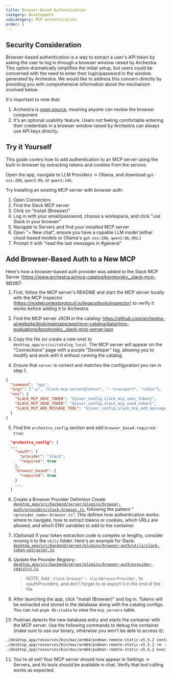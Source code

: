 ```yaml
---
title: Browser-Based Authentication
category: Development
subcategory: MCP Authentication
order: 5
---
```


## Security Consideration

Browser-based authentication is a way to extract a user's API token by asking the user to log in through a browser window raised by Archestra. This option dramatically simplifies the initial setup, but users could be concerned with the need to enter their login/password in the window generated by Archestra. We would like to address this concern directly by providing you with comprehensive information about the mechanism involved below.

It's important to note that:

1. Archestra is [open source](https://github.com/archestra-ai/archestra), meaning anyone can review the browser component.
2. It's an optional usability feature. Users not feeling comfortable entering their credentials in a browser window raised by Archestra can always use API keys directly.

## Try it Yourself

This guide covers how to add authentication to an MCP server using the built-in browser by extracting tokens and cookies from the service.

Open the app, navigate to LLM Providers → Ollama, and download `gpt-oss:20b`, `qwen3:8b`, or `qwen3:14b`.

Try installing an existing MCP server with browser auth:

1. Open Connectors
2. Find the Slack MCP server
3. Click on "Install (Browser)"
4. Log in with your email/password, choose a workspace, and click "use Slack in your browser"
5. Navigate to Servers and find your installed MCP server
6. Open "+ New chat", ensure you have a capable LLM model (either cloud-based models or Ollama's `gpt-oss:20b`, `qwen3:8b`, etc.)
7. Prompt it with "read the last messages in #general"

## Add Browser-Based Auth to a New MCP

Here's how a browser-based auth provider was added to the Slack MCP Server (https://www.archestra.ai/mcp-catalog/korotovsky__slack-mcp-server):

1. First, follow the MCP server's README and start the MCP server locally with the MCP inspector (https://modelcontextprotocol.io/legacy/tools/inspector) to verify it works before adding it to Archestra.

2. Find the MCP server JSON in the catalog: https://github.com/archestra-ai/website/blob/main/app/app/mcp-catalog/data/mcp-evaluations/korotovsky__slack-mcp-server.json

3. Copy the file (or create a new one) to `desktop_app/src/ui/catalog_local`. The MCP server will appear on the "Connections" page with a purple "Developer" tag, allowing you to modify and work with it without running the catalog.

4. Ensure that `server` is correct and matches the configuration you ran in step 1.

```json
{
  "command": "npx",
  "args": ["-y", "slack-mcp-server@latest", "--transport", "stdio"],
  "env": {
    "SLACK_MCP_XOXC_TOKEN": "${user_config.slack_mcp_xoxc_token}",
    "SLACK_MCP_XOXD_TOKEN": "${user_config.slack_mcp_xoxd_token}",
    "SLACK_MCP_ADD_MESSAGE_TOOL": "${user_config.slack_mcp_add_message_tool}"
  }
}
```

5. Find the `archestra_config` section and add `browser_based.required: true`:

```json
  "archestra_config": {
  ...
    "oauth": {
      "provider": "slack",
      "required": true
    },
    "browser_based": {
      "required": true
    }
    ...
  }
```

6. Create a Browser Provider Definition
   Create [`desktop_app/src/backend/server/plugins/browser-auth/providers/slack-browser.ts`](https://github.com/archestra-ai/archestra/blob/main/desktop_app/src/backend/server/plugins/browser-auth/providers/slack-browser.ts), following the pattern "`<provider_name>-browser.ts`". This defines how authentication works: where to navigate, how to extract tokens or cookies, which URLs are allowed, and which ENV variables to add to the container.
7. (Optional) If your token extraction code is complex or lengthy, consider moving it to the `utils` folder. Here's an example for Slack: [`desktop_app/src/backend/server/plugins/browser-auth/utils/slack-token-extractor.ts`](https://github.com/archestra-ai/archestra/blob/main/desktop_app/src/backend/server/plugins/oauth/utils/slack-token-extractor.ts)
8. Update the Provider Registry: [`desktop_app/src/backend/server/plugins/browser-auth/provider-registry.ts`](https://github.com/archestra-ai/archestra/blob/main/desktop_app/src/backend/server/plugins/browser-auth/provider-registry.ts)

   > NOTE: Add `'slack-browser': slackBrowserProvider,` to oauthProviders, and don't forget to re-export it in the end of the file

9. After launching the app, click "Install (Browser)" and log in. Tokens will be extracted and stored in the database along with the catalog configs. You can run `pnpm db:studio` to view the `mcp_servers` table.

10. Podman detects the new database entry and starts the container with the MCP server. Use the following commands to debug the container (make sure to use our binary, otherwise you won't be able to access it):

```bash
./desktop_app/resources/bin/mac/arm64/podman-remote-static-v5.5.2 container ls --all
./desktop_app/resources/bin/mac/arm64/podman-remote-static-v5.5.2 rm -a -f
./desktop_app/resources/bin/mac/arm64/podman-remote-static-v5.5.2 exec -it CONTAINER_ID sh
```

11. You're all set! Your MCP server should now appear in Settings → Servers, and its tools should be available in chat. Verify that tool calling works as expected.
